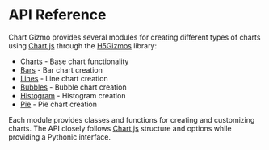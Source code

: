 # API Reference

Chart Gizmo provides several modules for creating different types of charts using [Chart.js](https://www.chartjs.org/) through the [H5Gizmos](https://github.com/AaronWatters/H5Gizmos) library:

- [Charts](charts.md) - Base chart functionality
- [Bars](bars.md) - Bar chart creation
- [Lines](lines.md) - Line chart creation
- [Bubbles](bubbles.md) - Bubble chart creation
- [Histogram](histogram.md) - Histogram creation
- [Pie](pie.md) - Pie chart creation

Each module provides classes and functions for creating and customizing charts. The API closely follows [Chart.js](https://www.chartjs.org/docs/latest/) structure and options while providing a Pythonic interface.
